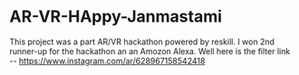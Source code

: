 # AR-VR-HAppy-Janmastami
This project was a part AR/VR hackathon powered by reskill.
I won 2nd runner-up for the hackathon an an Amozon Alexa.
Well here is the filter link -- 
https://www.instagram.com/ar/628967158542418

